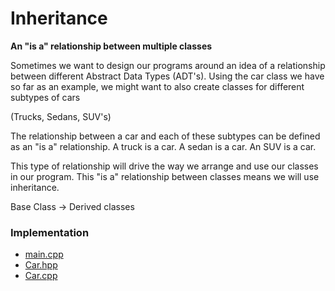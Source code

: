 # Inheritance

**An "is a" relationship between multiple classes**

Sometimes we want to design our programs around an idea of a relationship
between different Abstract Data Types (ADT's). Using the car class we have so
far as an example, we might want to also create classes for different subtypes
of cars

(Trucks, Sedans, SUV's)

The relationship between a car and each of these subtypes can be defined as an
"is a" relationship. A truck is a car. A sedan is a car. An SUV is a car.

This type of relationship will drive the way we arrange and use our classes in
our program. This "is a" relationship between classes means we will use
inheritance.

Base Class -> Derived classes

### Implementation

- [main.cpp](main.cpp)
- [Car.hpp](Car.hpp)
- [Car.cpp](Car.cpp)